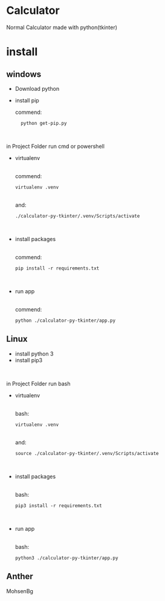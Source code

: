 # Calculator

Normal Calculator made with python(tkinter)

# install

## windows

- Download python
- install pip<br/>

  commend:<br/>

        python get-pip.py

<br/>

  in Project Folder run cmd or powershell
- virtualenv
  
  <br/> commend:<br/>

      virtualenv .venv
  
  <br/> and:<br/>
  
      ./calculator-py-tkinter/.venv/Scripts/activate


<br/>

- install packages

  <br/> commend:<br/>

      pip install -r requirements.txt
<br/>

- run app

  <br/> commend:<br/>

      python ./calculator-py-tkinter/app.py



## Linux

- install python 3
- install pip3<br/>

<br/>

  in Project Folder run bash
- virtualenv
  
  <br/> bash:<br/>

      virtualenv .venv
  
  <br/> and:<br/>
  
      source ./calculator-py-tkinter/.venv/Scripts/activate


<br/>

- install packages

  <br/> bash:<br/>

      pip3 install -r requirements.txt
<br/>

- run app

  <br/> bash:<br/>

      python3 ./calculator-py-tkinter/app.py

## Anther

MohsenBg
